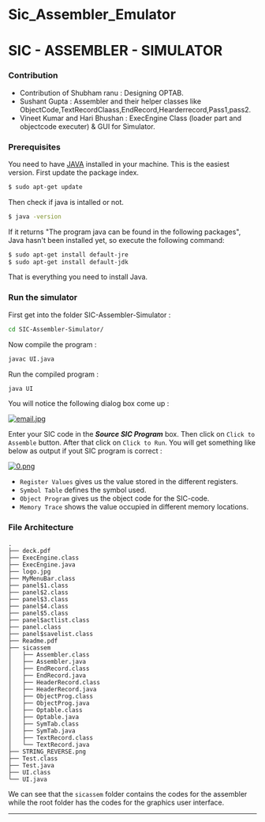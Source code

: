 # Sic_Assembler_Emulator
# SIC - ASSEMBLER - SIMULATOR

### Contribution
- Contribution of Shubham ranu : Designing OPTAB.
- Sushant Gupta : Assembler and their helper classes like ObjectCode,TextRecordClaass,EndRecord,Hearderrecord,Pass1,pass2.
- Vineet Kumar and Hari Bhushan : ExecEngine Class (loader part and objectcode executer)  & GUI for Simulator.


### Prerequisites

You need to have [JAVA](https://www.java.com/en/) installed in your machine. This is the easiest version. First update the package index.
```sh
$ sudo apt-get update
```
Then check if java is intalled or not.
```sh
$ java -version
```
If it returns "The program java can be found in the following packages", Java hasn't been installed yet, so execute the following command:
```sh
$ sudo apt-get install default-jre
$ sudo apt-get install default-jdk
```
That is everything you need to install Java.

### Run the simulator
First get into the folder SIC-Assembler-Simulator :
```sh
cd SIC-Assembler-Simulator/
```
Now compile the program :
```sh
javac UI.java
```
Run the compiled program :
```sh
java UI
```
You will notice the following dialog box come up :

[![email.jpg](https://s21.postimg.org/g3fl4rc4n/email.jpg)](https://postimg.org/image/53udt5lpf/)

Enter your SIC code in the ***Source SIC Program*** box.
Then click on `Click to Assemble` button.
After that click on `Click to Run`.
You will get something like below as output if yout SIC program is correct :

[![0.png](https://s11.postimg.org/90vvy2mab/image.png)](https://postimg.org/image/nk30zhff3/)
 - `Register Values` gives us the value stored in the different registers.
 - `Symbol Table` defines the symbol used.
 - `Object Program` gives us the object code for the SIC-code.
 - `Memory Trace` shows the value occupied in different memory locations.
 
### File Architecture

```
.
├── deck.pdf
├── ExecEngine.class
├── ExecEngine.java
├── logo.jpg
├── MyMenuBar.class
├── panel$1.class
├── panel$2.class
├── panel$3.class
├── panel$4.class
├── panel$5.class
├── panel$actlist.class
├── panel.class
├── panel$savelist.class
├── Readme.pdf
├── sicassem
│   ├── Assembler.class
│   ├── Assembler.java
│   ├── EndRecord.class
│   ├── EndRecord.java
│   ├── HeaderRecord.class
│   ├── HeaderRecord.java
│   ├── ObjectProg.class
│   ├── ObjectProg.java
│   ├── Optable.class
│   ├── Optable.java
│   ├── SymTab.class
│   ├── SymTab.java
│   ├── TextRecord.class
│   └── TextRecord.java
├── STRING_REVERSE.png
├── Test.class
├── Test.java
├── UI.class
└── UI.java

```

We can see that the `sicassem` folder contains the codes for the assembler while the root folder has the codes for the graphics user interface.

___

 
